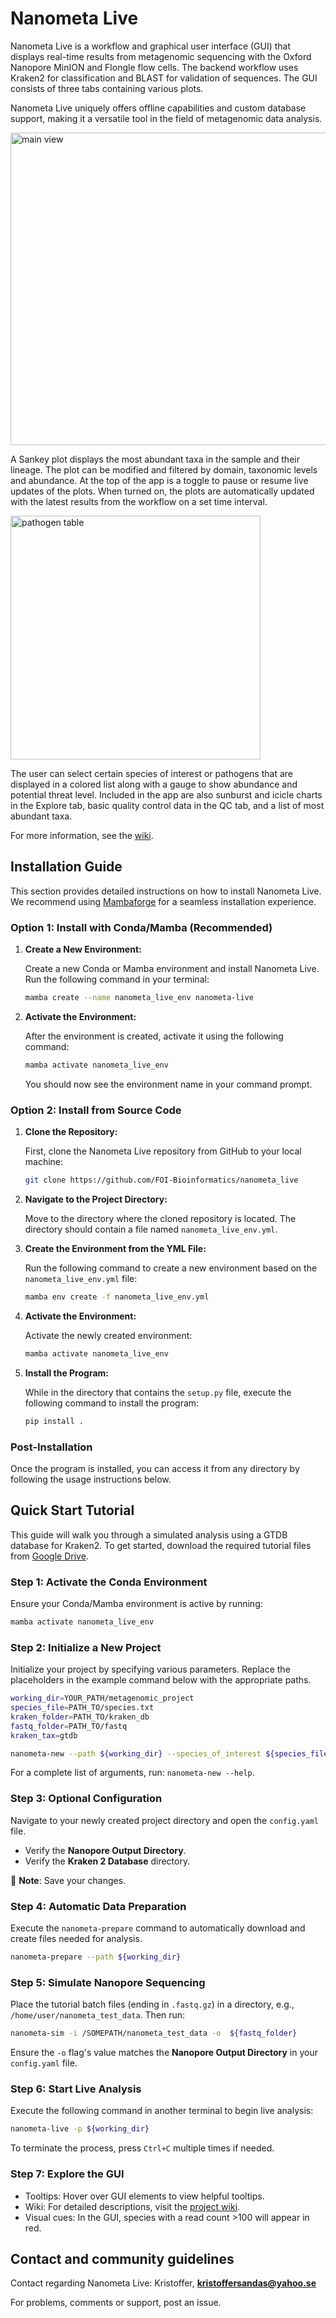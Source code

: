 # Nanometa Live
Nanometa Live is a workflow and graphical user interface (GUI) that displays real-time results from metagenomic sequencing with the Oxford Nanopore MinION and Flongle flow cells. The backend workflow uses Kraken2 for classification and BLAST for validation of sequences. The GUI consists of three tabs containing various plots.

Nanometa Live uniquely offers offline capabilities and custom database support, making it a versatile tool in the field of metagenomic data analysis.


<img src="https://github.com/FOI-Bioinformatics/nanometa_live/blob/main/main%20pic2.png" alt="main view" width="900" height="500">

A Sankey plot displays the most abundant taxa in the sample and their lineage. The plot can be modified and filtered by domain, taxonomic levels and abundance. At the top of the app is a toggle to pause or resume live updates of the plots. When turned on, the plots are automatically updated with the latest results from the workflow on a set time interval.

<img src="https://github.com/FOI-Bioinformatics/nanometa_live/blob/main/pathogen%20pic.png" alt="pathogen table" width="400" height="390">

The user can select certain species of interest or pathogens that are displayed in a colored list along with a gauge to show abundance and potential threat level.
Included in the app are also sunburst and icicle charts in the Explore tab, basic quality control data in the QC tab, and a list of most abundant taxa.

For more information, see the [wiki](https://github.com/FOI-Bioinformatics/nanometa_live/wiki).

## Installation Guide
This section provides detailed instructions on how to install Nanometa Live. We recommend using [Mambaforge](https://github.com/conda-forge/miniforge#mambaforge) for a seamless installation experience.

### Option 1: Install with Conda/Mamba (Recommended)

1. **Create a New Environment:**

    Create a new Conda or Mamba environment and install Nanometa Live. Run the following command in your terminal:

    ```bash
    mamba create --name nanometa_live_env nanometa-live
    ```

2. **Activate the Environment:**

    After the environment is created, activate it using the following command:

    ```bash
    mamba activate nanometa_live_env
    ```

    You should now see the environment name in your command prompt.

### Option 2: Install from Source Code

1. **Clone the Repository:**

    First, clone the Nanometa Live repository from GitHub to your local machine:

    ```bash
    git clone https://github.com/FOI-Bioinformatics/nanometa_live
    ```

2. **Navigate to the Project Directory:**

    Move to the directory where the cloned repository is located. The directory should contain a file named `nanometa_live_env.yml`.

3. **Create the Environment from the YML File:**

    Run the following command to create a new environment based on the `nanometa_live_env.yml` file:

    ```bash
    mamba env create -f nanometa_live_env.yml
    ```

4. **Activate the Environment:**

    Activate the newly created environment:

    ```bash
    mamba activate nanometa_live_env
    ```

5. **Install the Program:**

    While in the directory that contains the `setup.py` file, execute the following command to install the program:

    ```bash
    pip install .
    ```

### Post-Installation

Once the program is installed, you can access it from any directory by following the usage instructions below.

## Quick Start Tutorial

This guide will walk you through a simulated analysis using a GTDB database for Kraken2. To get started, download the required tutorial files from [Google Drive](https://drive.google.com/drive/folders/1fjAihcPw409Pw8C3z_YPQnBnRMuoDE4u?usp=sharing).



### Step 1: Activate the Conda Environment
Ensure your Conda/Mamba environment is active by running:

```bash
mamba activate nanometa_live_env
```

### Step 2: Initialize a New Project
Initialize your project by specifying various parameters. Replace the placeholders in the example command below with the appropriate paths.

```bash
working_dir=YOUR_PATH/metagenomic_project
species_file=PATH_TO/species.txt
kraken_folder=PATH_TO/kraken_db
fastq_folder=PATH_TO/fastq
kraken_tax=gtdb

nanometa-new --path ${working_dir} --species_of_interest ${species_file} --nanopore_output_directory  ${fastq_folder} --kraken_db ${kraken_folder} --kraken_taxonomy ${kraken_tax}
```

For a complete list of arguments, run: `nanometa-new --help`.


### Step 3: Optional Configuration
Navigate to your newly created project directory and open the `config.yaml` file.

- Verify the **Nanopore Output Directory**.
- Verify the **Kraken 2 Database** directory.

📝 **Note**: Save your changes.


### Step 4: Automatic Data Preparation
Execute the `nanometa-prepare` command to automatically download and create files needed for analysis.

```bash
nanometa-prepare --path ${working_dir} 
```

### Step 5: Simulate Nanopore Sequencing
Place the tutorial batch files (ending in `.fastq.gz`) in a directory, e.g., `/home/user/nanometa_test_data`. Then run:

```bash
nanometa-sim -i /SOMEPATH/nanometa_test_data -o  ${fastq_folder}
```

Ensure the `-o` flag's value matches the **Nanopore Output Directory** in your `config.yaml` file.


### Step 6: Start Live Analysis
Execute the following command in another terminal to begin live analysis:

```bash
nanometa-live -p ${working_dir}
```

To terminate the process, press `Ctrl+C` multiple times if needed.

### Step 7: Explore the GUI
- Tooltips: Hover over GUI elements to view helpful tooltips.
- Wiki: For detailed descriptions, visit the [project wiki](https://github.com/FOI-Bioinformatics/nanometa_live/wiki).
- Visual cues: In the GUI, species with a read count >100 will appear in red.



## Contact and community guidelines
Contact regarding Nanometa Live: Kristoffer, **kristoffersandas@yahoo.se**

For problems, comments or support, post an issue.  
